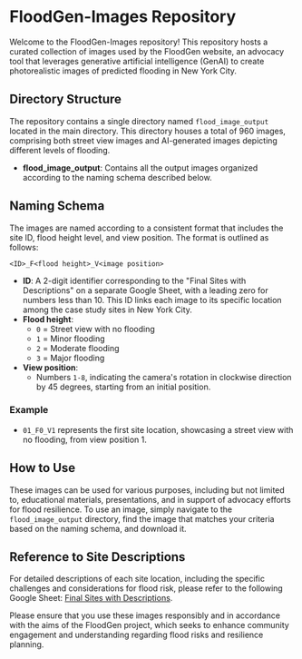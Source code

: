 # FloodGen-Images Repository

Welcome to the FloodGen-Images repository! This repository hosts a curated collection of images used by the FloodGen website, an advocacy tool that leverages generative artificial intelligence (GenAI) to create photorealistic images of predicted flooding in New York City. 

## Directory Structure

The repository contains a single directory named `flood_image_output` located in the main directory. This directory houses a total of 960 images, comprising both street view images and AI-generated images depicting different levels of flooding.

- **flood_image_output**: Contains all the output images organized according to the naming schema described below.

## Naming Schema

The images are named according to a consistent format that includes the site ID, flood height level, and view position. The format is outlined as follows:

```
<ID>_F<flood height>_V<image position>
```

- **ID**: A 2-digit identifier corresponding to the "Final Sites with Descriptions" on a separate Google Sheet, with a leading zero for numbers less than 10. This ID links each image to its specific location among the case study sites in New York City.
- **Flood height**:
  - `0` = Street view with no flooding
  - `1` = Minor flooding
  - `2` = Moderate flooding
  - `3` = Major flooding
- **View position**:
  - Numbers `1-8`, indicating the camera's rotation in clockwise direction by 45 degrees, starting from an initial position.

### Example

- `01_F0_V1` represents the first site location, showcasing a street view with no flooding, from view position 1.

## How to Use

These images can be used for various purposes, including but not limited to, educational materials, presentations, and in support of advocacy efforts for flood resilience. To use an image, simply navigate to the `flood_image_output` directory, find the image that matches your criteria based on the naming schema, and download it.

## Reference to Site Descriptions

For detailed descriptions of each site location, including the specific challenges and considerations for flood risk, please refer to the following Google Sheet: [Final Sites with Descriptions]([<Insert-Link-Here>](https://docs.google.com/spreadsheets/d/1_qtkNYAhRO9s-IAuBHTS0HcT1lv6RW7B4cnekR3OfkI/edit#gid=112398814)).

Please ensure that you use these images responsibly and in accordance with the aims of the FloodGen project, which seeks to enhance community engagement and understanding regarding flood risks and resilience planning.
```
